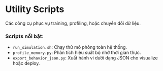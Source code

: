 # Utility Scripts

Các công cụ phục vụ training, profiling, hoặc chuyển đổi dữ liệu.

### Scripts nổi bật:
- `run_simulation.sh`: Chạy thử mô phỏng toàn hệ thống.
- `profile_memory.py`: Phân tích hiệu suất bộ nhớ thời gian thực.
- `export_behavior_json.py`: Xuất hành vi dưới dạng JSON cho visualize hoặc deploy.
